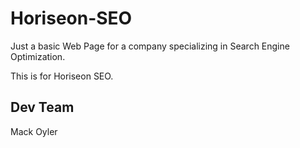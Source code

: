 # Horiseon-SEO

Just a basic Web Page for a company specializing in Search Engine Optimization.

This is for Horiseon SEO. 

## Dev Team

Mack Oyler
